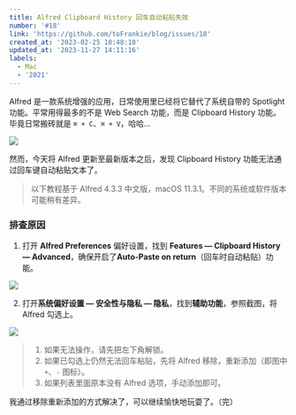 ```yaml
---
title: Alfred Clipboard History 回车自动粘贴失效
number: '#18'
link: 'https://github.com/toFrankie/blog/issues/18'
created_at: '2023-02-25 18:48:18'
updated_at: '2023-11-27 14:11:16'
labels:
  - Mac
  - '2021'
---
```

Alfred 是一款系统增强的应用，日常使用里已经将它替代了系统自带的 Spotlight 功能。平常用得最多的不是 Web Search 功能，而是 Clipboard History 功能。毕竟日常搬砖就是 `⌘ + C`、`⌘ + V`，哈哈...

![](https://upload-images.jianshu.io/upload_images/5128488-0ebf58470d98e8fe.png?imageMogr2/auto-orient/strip%7CimageView2/2/w/1240)


然而，今天将 Alfred 更新至最新版本之后，发现 Clipboard History 功能无法通过回车键自动粘贴文本了。


> 以下教程基于 Alfred 4.3.3 中文版，macOS 11.3.1。不同的系统或软件版本可能稍有差异。

### 排查原因

1. 打开 **Alfred Preferences** 偏好设置，找到 **Features — Clipboard History — Advanced**，确保开启了**Auto-Paste on return**（回车时自动粘贴）功能。

![](https://upload-images.jianshu.io/upload_images/5128488-73dbef1429e93494.png?imageMogr2/auto-orient/strip%7CimageView2/2/w/1240)

2. 打开**系统偏好设置 — 安全性与隐私 — 隐私**，找到**辅助功能**，参照截图，将 Alfred 勾选上。

![](https://upload-images.jianshu.io/upload_images/5128488-9bca5424f0b849ff.png?imageMogr2/auto-orient/strip%7CimageView2/2/w/1240)

> 1. 如果无法操作，请先把左下角解锁。
> 2. 如果已勾选上仍然无法回车粘贴，先将 Alfred 移除，重新添加（即图中 `+`、`-` 图标）。
> 3. 如果列表里面原本没有 Alfred 选项，手动添加即可。

我通过移除重新添加的方式解决了，可以继续愉快地玩耍了。（完）
